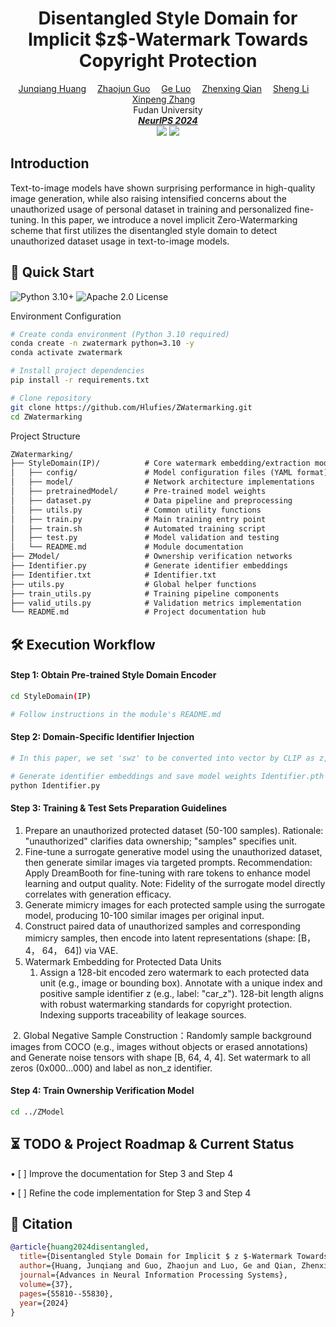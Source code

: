 <h1 align='Center'>Disentangled Style Domain for Implicit  $z$-Watermark Towards Copyright Protection</h1>
<div align='Center'>
    <a href='' target='_blank'>Junqiang Huang</a>&emsp;
    <a href='' target='_blank'>Zhaojun Guo</a>&emsp;
    <a href='' target='_blank'>Ge Luo</a>&emsp;
    <a href='' target='_blank'>Zhenxing Qian</a>&emsp;
    <a href='' target='_blank'>Sheng Li</a>&emsp;
    <a href='' target='_blank'>Xinpeng Zhang</a>&emsp;
</div>
<div align='Center'>
    Fudan University
</div>
<div align='Center'>
<i><strong><a href='[[https://eccv2024.ecva.net](https://neurips.cc/)](https://neurips.cc/)' target='_blank'>NeurIPS 2024</a></strong></i>
</div>


<div align='Center'>
    <a href='https://github.com/Hlufies/ZWatermarking'><img src='https://img.shields.io/badge/Project-Page-Green'></a>
    <a href=''><img src='https://img.shields.io/badge/Paper-Arxiv-red'></a>
</div>


## Introduction

Text-to-image models have shown surprising performance in high-quality image generation, while also raising intensified concerns about the unauthorized usage of personal dataset in training and personalized fine-tuning. In this paper, we introduce a novel implicit Zero-Watermarking scheme that first utilizes the disentangled style domain to detect unauthorized dataset usage in text-to-image models.



## 🚀 Quick Start  
![Python 3.10+](https://img.shields.io/badge/Python-3.10%2B-blue) ![Apache 2.0 License](https://img.shields.io/badge/License-Apache%202.0-green) 

Environment Configuration  
```bash
# Create conda environment (Python 3.10 required)
conda create -n zwatermark python=3.10 -y  
conda activate zwatermark

# Install project dependencies
pip install -r requirements.txt

# Clone repository
git clone https://github.com/Hlufies/ZWatermarking.git
cd ZWatermarking
```

Project Structure  
```markdown
ZWatermarking/
├── StyleDomain(IP)/          # Core watermark embedding/extraction module
│   ├── config/               # Model configuration files (YAML format)
│   ├── model/                # Network architecture implementations
│   ├── pretrainedModel/      # Pre-trained model weights
│   ├── dataset.py            # Data pipeline and preprocessing
│   ├── utils.py              # Common utility functions
│   ├── train.py              # Main training entry point
│   ├── train.sh              # Automated training script
│   ├── test.py               # Model validation and testing
│   └── README.md             # Module documentation
├── ZModel/                   # Ownership verification networks
├── Identifier.py             # Generate identifier embeddings
├── Identifier.txt            # Identifier.txt
├── utils.py                  # Global helper functions
├── train_utils.py            # Training pipeline components
├── valid_utils.py            # Validation metrics implementation
└── README.md                 # Project documentation hub
```

## 🛠️ Execution Workflow

#### Step 1: Obtain Pre-trained Style Domain Encoder
```bash
cd StyleDomain(IP)

# Follow instructions in the module's README.md
```


#### Step 2: Domain-Specific Identifier Injection

```bash
# In this paper, we set 'swz' to be converted into vector by CLIP as z, embedding it into ZModel. 

# Generate identifier embeddings and save model weights Identifier.pth
python Identifier.py
```

#### Step 3: Training & Test Sets Preparation Guidelines

1. Prepare an unauthorized protected dataset​​ (50-100 samples). Rationale: "unauthorized" clarifies data ownership; "samples" specifies unit.
2. Fine-tune a surrogate generative model​​ using the unauthorized dataset, then generate similar images via targeted prompts. Recommendation: Apply ​​DreamBooth​​ for fine-tuning with ​​rare tokens​​ to enhance model learning and output quality. Note: Fidelity of the surrogate model directly correlates with generation efficacy.
3. ​​Generate mimicry images​​ for each protected sample using the surrogate model, producing 10-100 similar images per original input.
4. Construct paired data​​ of unauthorized samples and corresponding mimicry samples, then encode into ​​latent representations​​ (shape: [B，4， 64， 64]) via VAE.
5. Watermark Embedding for Protected Data Units​​
   1. Assign a ​​128-bit encoded zero watermark​​ to each protected data unit (e.g., image or bounding box). Annotate with a ​​unique index​​ and positive sample identifier z (e.g., label: "car_z"). 128-bit length aligns with robust watermarking standards for copyright protection. Indexing supports traceability of leakage sources.
      
​​   2. Global Negative Sample Construction​​：​Randomly sample ​​background images​​ from COCO (e.g., images without objects or erased annotations) and Generate noise tensors with shape [B, 64, 4, 4]. Set watermark to all zeros (0x000...000) and label as non_z identifier.

   
#### Step 4: Train Ownership Verification Model
```bash
cd ../ZModel
```

## ⏳ TODO & Project Roadmap & Current Status  

• [ ] Improve the documentation for Step 3 and Step 4 

• [ ] Refine the code implementation for Step 3 and Step 4
  




## 📜 Citation  
```bibtex
@article{huang2024disentangled,
  title={Disentangled Style Domain for Implicit $ z $-Watermark Towards Copyright Protection},
  author={Huang, Junqiang and Guo, Zhaojun and Luo, Ge and Qian, Zhenxing and Li, Sheng and Zhang, Xinpeng},
  journal={Advances in Neural Information Processing Systems},
  volume={37},
  pages={55810--55830},
  year={2024}
}
```







